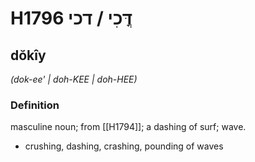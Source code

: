 # H1796 דֳּכִי / דכי

## dŏkîy

_(dok-ee' | doh-KEE | doh-HEE)_

### Definition

masculine noun; from [[H1794]]; a dashing of surf; wave.

- crushing, dashing, crashing, pounding of waves
